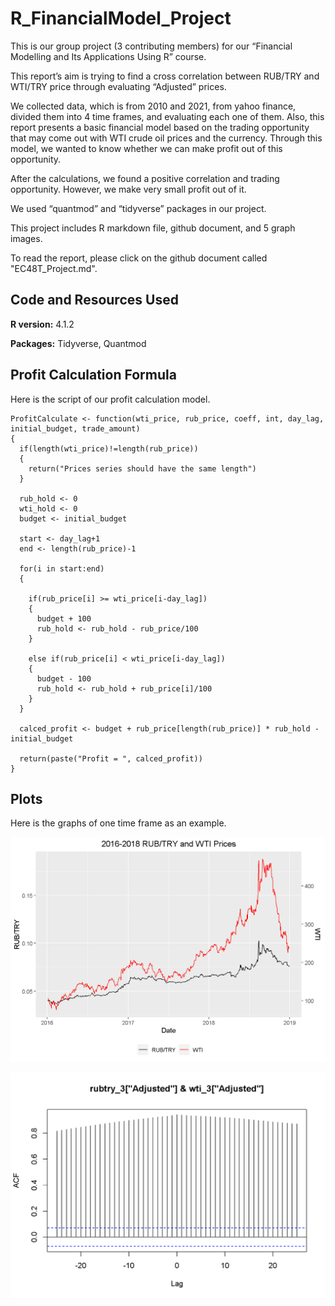 # R_FinancialModel_Project


This is our group project (3 contributing members) for our “Financial
Modelling and Its Applications Using R” course.

This report’s aim is trying to find a cross correlation between RUB/TRY
and WTI/TRY price through evaluating “Adjusted” prices.

We collected data, which is from 2010 and 2021, from yahoo finance,
divided them into 4 time frames, and evaluating each one of them.
Also, this report presents a basic financial model based on the trading
opportunity that may come out with WTI crude oil prices and the
currency.
Through this model, we wanted to know whether we can make profit out of
this opportunity.

After the calculations, we found a positive correlation and trading
opportunity. However, we make very small profit out of it.

We used “quantmod” and “tidyverse” packages in our project.

This project includes R markdown file, github document, and 5 graph images.

To read the report, please click on the github document called "EC48T_Project.md".

## Code and Resources Used

**R version:** 4.1.2

**Packages:** Tidyverse, Quantmod

## Profit Calculation Formula

Here is the script of our profit calculation model.

```
ProfitCalculate <- function(wti_price, rub_price, coeff, int, day_lag, initial_budget, trade_amount)
{
  if(length(wti_price)!=length(rub_price))
  {
    return("Prices series should have the same length")
  }
  
  rub_hold <- 0
  wti_hold <- 0
  budget <- initial_budget
  
  start <- day_lag+1
  end <- length(rub_price)-1
  
  for(i in start:end)
  {
    
    if(rub_price[i] >= wti_price[i-day_lag])
    {
      budget + 100
      rub_hold <- rub_hold - rub_price/100
    }
    
    else if(rub_price[i] < wti_price[i-day_lag])
    {
      budget - 100
      rub_hold <- rub_hold + rub_price[i]/100
    }
  }
  
  calced_profit <- budget + rub_price[length(rub_price)] * rub_hold - initial_budget
  
  return(paste("Profit = ", calced_profit))
}
```

## Plots

Here is the graphs of one time frame as an example.

![](https://github.com/atakanpeker/R_FinancialModel_Project/blob/main/2016-2018.png)

![](https://github.com/atakanpeker/R_FinancialModel_Project/blob/main/2016-2018_ccf.png)
